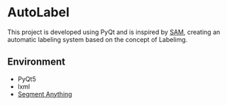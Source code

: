# AutoLabel
 This project is developed using PyQt and is inspired by [SAM](https://github.com/facebookresearch/segment-anything), creating an automatic labeling system based on the concept of Labelimg.

## Environment
- PyQt5
- lxml
- [Segment Anything](https://github.com/facebookresearch/segment-anything#installation)
